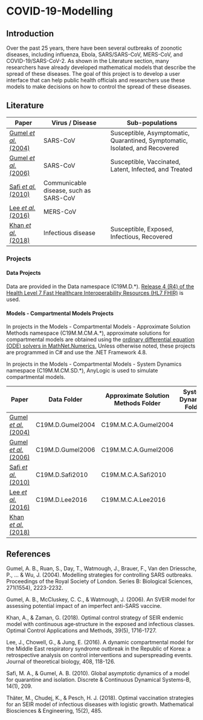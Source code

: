 ﻿# COVID-19-Modelling

## Introduction

Over the past 25 years, there have been several outbreaks of zoonotic diseases, including influenza, Ebola, SARS/SARS-CoV, MERS-CoV, and COVID-19/SARS-CoV-2. 
As shown in the Literature section, many researchers have already developed mathematical models that describe the spread of these diseases.
The goal of this project is to develop a user interface that can help public health officials and researchers use these models to make decisions on how to control the spread of these diseases.

## Literature

Paper                                                                                    | Virus / Disease   | Sub-populations
------------ | ------------- | -------------
[Gumel *et al.* (2004)](https://royalsocietypublishing.org/doi/10.1098/rspb.2004.2800)   | SARS-CoV                               | Susceptible, Asymptomatic, Quarantined, Symptomatic, Isolated, and Recovered
[Gumel *et al.* (2006)](https://www.aimspress.com/article/10.3934/mbe.2006.3.485)        | SARS-CoV                               | Susceptible, Vaccinated, Latent, Infected, and Treated
[Safi *et al.* (2010)](http://www.aimsciences.org/article/doi/10.3934/dcdsb.2010.14.209) | Communicable disease, such as SARS-CoV |
[Lee *et al.* (2016)](https://www.ncbi.nlm.nih.gov/pmc/articles/PMC7094115/)             | MERS-CoV                               |
[Khan *et al.* (2018)](https://onlinelibrary.wiley.com/doi/full/10.1002/oca.2437)        | Infectious disease                     | Susceptible, Exposed, Infectious, Recovered

### Projects

#### Data Projects

Data are provided in the Data namespace (C19M.D.*). [Release 4 (R4) of the Health Level 7 Fast Healthcare Interoperability Resources (HL7 FHIR)](https://hl7.org/fhir/R4/index.html) is used.

#### Models - Compartmental Models Projects

In projects in the Models - Compartmental Models - Approximate Solution Methods namespace (C19M.M.CM.A.*), approximate solutions for compartmental models are obtained using the [ordinary differential equation (ODE) solvers in MathNet.Numerics.](https://numerics.mathdotnet.com/api/MathNet.Numerics.OdeSolvers/)  Unless otherwise noted, these projects are programmed in C# and use the .NET Framework 4.8.

In projects in the Models - Compartmental Models - System Dynamics namespace (C19M.M.CM.SD.*), AnyLogic is used to simulate compartmental models.

Paper                                                                                    | Data Folder      | Approximate Solution Methods Folder | System Dynamics Folder
------------ | ------------- | ------------- | ------------- 
[Gumel *et al.* (2004)](https://royalsocietypublishing.org/doi/10.1098/rspb.2004.2800)   | C19M.D.Gumel2004 | C19M.M.C.A.Gumel2004       |              
[Gumel *et al.* (2006)](https://www.aimspress.com/article/10.3934/mbe.2006.3.485)        | C19M.D.Gumel2006 | C19M.M.C.A.Gumel2006       |          
[Safi *et al.* (2010)](http://www.aimsciences.org/article/doi/10.3934/dcdsb.2010.14.209) | C19M.D.Safi2010  | C19M.M.C.A.Safi2010        |     
[Lee *et al.* (2016)](https://www.ncbi.nlm.nih.gov/pmc/articles/PMC7094115/)             | C19M.D.Lee2016   | C19M.M.C.A.Lee2016         |        
[Khan *et al.* (2018)](https://onlinelibrary.wiley.com/doi/full/10.1002/oca.2437)        | | |

## References

Gumel, A. B., Ruan, S., Day, T., Watmough, J., Brauer, F., Van den Driessche, P., ... & Wu, J. (2004). Modelling strategies for controlling SARS outbreaks. Proceedings of the Royal Society of London. Series B: Biological Sciences, 271(1554), 2223-2232.

Gumel, A. B., McCluskey, C. C., & Watmough, J. (2006). An SVEIR model for assessing potential impact of an imperfect anti-SARS vaccine.

Khan, A., & Zaman, G. (2018). Optimal control strategy of SEIR endemic model with continuous age‐structure in the exposed and infectious classes. Optimal Control Applications and Methods, 39(5), 1716-1727.

Lee, J., Chowell, G., & Jung, E. (2016). A dynamic compartmental model for the Middle East respiratory syndrome outbreak in the Republic of Korea: a retrospective analysis on control interventions and superspreading events. Journal of theoretical biology, 408, 118-126.

Safi, M. A., & Gumel, A. B. (2010). Global asymptotic dynamics of a model for quarantine and isolation. Discrete & Continuous Dynamical Systems-B, 14(1), 209.

Thäter, M., Chudej, K., & Pesch, H. J. (2018). Optimal vaccination strategies for an SEIR model of infectious diseases with logistic growth. Mathematical Biosciences & Engineering, 15(2), 485.